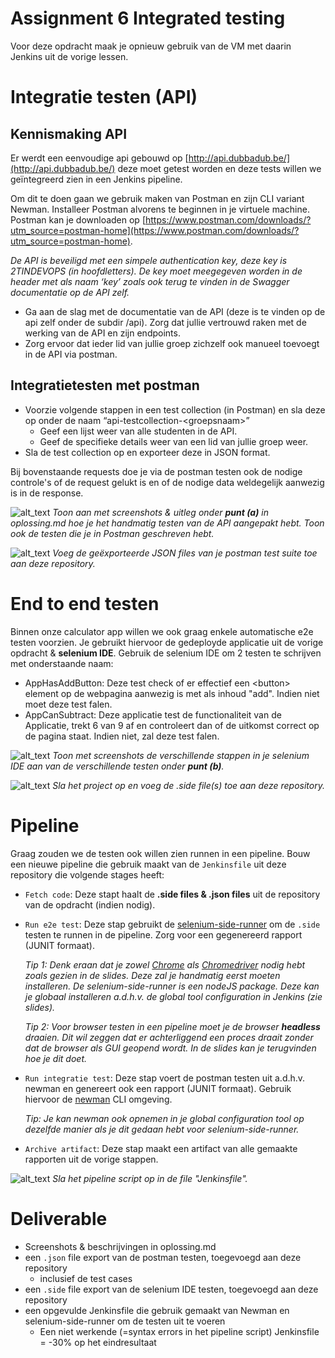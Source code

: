 # Assignment 6 Integrated testing

Voor deze opdracht maak je opnieuw gebruik van de VM met daarin Jenkins uit de vorige lessen.

# Integratie testen (API)
## Kennismaking API
Er werdt een eenvoudige api gebouwd op [http://api.dubbadub.be/](http://api.dubbadub.be/) deze moet getest worden en deze tests willen we geïntegreerd zien in een Jenkins pipeline.

Om dit te doen gaan we gebruik maken van Postman en zijn CLI variant Newman. Installeer Postman alvorens te beginnen in je virtuele machine. Postman kan je downloaden op [https://www.postman.com/downloads/?utm_source=postman-home](https://www.postman.com/downloads/?utm_source=postman-home). 

_De API is beveiligd met een simpele authentication key, deze key is 2TINDEVOPS (in hoofdletters). De key moet meegegeven worden in de header met als naam ‘key’ zoals ook terug te vinden in de Swagger documentatie op de API zelf._

*   Ga aan de slag met de documentatie van de API (deze is te vinden op de api zelf onder de subdir /api). Zorg dat jullie vertrouwd raken met de werking van de API en zijn endpoints.
*   Zorg ervoor dat ieder lid van jullie groep zichzelf ook manueel toevoegt in de API via postman.

## Integratietesten met postman 
*   Voorzie volgende stappen in een test collection (in Postman) en sla deze op onder de naam “api-testcollection-&lt;groepsnaam>”
    *   Geef een lijst weer van alle studenten in de API.
    *   Geef de specifieke details weer van een lid van jullie groep weer.
*   Sla de test collection op en exporteer deze in JSON format.

Bij bovenstaande requests doe je via de postman testen ook de nodige controle's of de request gelukt is en of de nodige data weldegelijk aanwezig is in de response.

![alt_text](https://i.imgur.com/9leib3p.png "image_tooltip")
_Toon aan met screenshots & uitleg onder **punt (a)** in oplossing.md hoe je het handmatig testen van de API aangepakt hebt. Toon ook de testen die je in Postman geschreven hebt._

![alt_text](https://i.imgur.com/9leib3p.png "image_tooltip")
_Voeg de geëxporteerde JSON files van je postman test suite toe aan deze repository._

# End to end testen
Binnen onze calculator app willen we ook graag enkele automatische e2e testen voorzien. Je gebruikt hiervoor de gedeployde applicatie uit de vorige opdracht &  **selenium IDE**. Gebruik de selenium IDE om 2 testen te schrijven met onderstaande naam:

*   AppHasAddButton: Deze test check of er effectief een &lt;button> element op de webpagina aanwezig is met als inhoud "add". Indien niet moet deze test falen.
*   AppCanSubtract: Deze applicatie test de functionaliteit van de Applicatie, trekt 6 van 9 af en controleert dan of de uitkomst correct op de pagina staat. Indien niet, zal deze test falen.

![alt_text](https://i.imgur.com/9leib3p.png "image_tooltip")
_Toon met screenshots de verschillende stappen in je selenium IDE aan van de verschillende testen onder **punt (b)**._

![alt_text](https://i.imgur.com/9leib3p.png "image_tooltip")
_Sla het project op en voeg de .side file(s) toe aan deze repository._

# Pipeline

Graag zouden we de testen ook willen zien runnen in een pipeline. Bouw een nieuwe pipeline die gebruik maakt van de `Jenkinsfile` uit deze repository die volgende stages heeft:

*   `Fetch code`: Deze stapt haalt de  **.side files & .json files** uit de repository van de opdracht (indien nodig).
*   `Run e2e test`: Deze stap gebruikt de [selenium-side-runner](https://www.selenium.dev/selenium-ide/docs/en/introduction/command-line-runner) om de `.side` testen te runnen in de pipeline. Zorg voor een gegenereerd rapport (JUNIT formaat).

    _Tip 1: Denk eraan dat je zowel [Chrome](https://linuxize.com/post/how-to-install-google-chrome-web-browser-on-debian-9/#1-download-google-chrome) als [Chromedriver](https://chromedriver.chromium.org/) nodig hebt zoals gezien in de slides. Deze zal je handmatig eerst moeten installeren. De selenium-side-runner is een nodeJS package. Deze kan je globaal installeren a.d.h.v. de global tool configuration in Jenkins (zie slides)._

    _Tip 2: Voor browser testen in een pipeline moet je de browser **headless** draaien. Dit wil zeggen dat er achterliggend een proces draait zonder dat de browser als GUI geopend wordt. In de slides kan je terugvinden hoe je dit doet._
*   `Run integratie test`: Deze stap voert de postman testen uit a.d.h.v. newman en genereert ook een rapport (JUNIT formaat). Gebruik hiervoor de [newman](https://www.npmjs.com/package/newman) CLI omgeving.

    _Tip: Je kan newman ook opnemen in je global configuration tool op dezelfde manier als je dit gedaan hebt voor selenium-side-runner._

*   `Archive artifact`: Deze stap maakt een artifact van alle gemaakte rapporten uit de vorige stappen.

![alt_text](https://i.imgur.com/9leib3p.png "image_tooltip")
_Sla het pipeline script op in de file "Jenkinsfile"._


# Deliverable
- Screenshots & beschrijvingen in oplossing.md
- een `.json` file export van de postman testen, toegevoegd aan deze repository
    - inclusief de test cases
- een `.side` file export van de selenium IDE testen, toegevoegd aan deze repository
- een opgevulde Jenkinsfile die gebruik gemaakt van Newman en selenium-side-runner om de testen uit te voeren
    - Een niet werkende (=syntax errors in het pipeline script) Jenkinsfile = -30% op het eindresultaat

